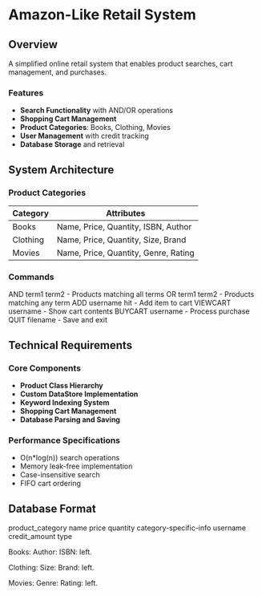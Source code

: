 # Amazon-Like Retail System

## Overview
A simplified online retail system that enables product searches, cart management, and purchases.

### Features
- **Search Functionality** with AND/OR operations
- **Shopping Cart Management**
- **Product Categories**: Books, Clothing, Movies
- **User Management** with credit tracking
- **Database Storage** and retrieval

## System Architecture

### Product Categories
| Category | Attributes |
|----------|------------|
| Books    | Name, Price, Quantity, ISBN, Author |
| Clothing | Name, Price, Quantity, Size, Brand |
| Movies   | Name, Price, Quantity, Genre, Rating |

### Commands
AND term1 term2    - Products matching all terms
OR term1 term2     - Products matching any term
ADD username hit   - Add item to cart
VIEWCART username  - Show cart contents
BUYCART username   - Process purchase
QUIT filename      - Save and exit



## Technical Requirements

### Core Components
- **Product Class Hierarchy**
- **Custom DataStore Implementation**
- **Keyword Indexing System**
- **Shopping Cart Management**
- **Database Parsing and Saving**

### Performance Specifications
- O(n*log(n)) search operations
- Memory leak-free implementation
- Case-insensitive search
- FIFO cart ordering

## Database Format
<products> product_category name price quantity category-specific-info </products>
<users> username credit_amount type </users> 

Books:
<name>
Author: <author>
ISBN: <isbn>
<price> <quantity> left.

Clothing:
<name>
Size: <size>
Brand: <brand>
<price> <quantity> left.

Movies:
<name>
Genre: <genre>
Rating: <rating>
<price> <quantity> left.


